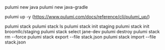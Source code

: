 pulumi new java
pulumi new java-gradle

pulumi up -y (https://www.pulumi.com/docs/reference/cli/pulumi_up/)

pulumi stack
pulumi stack ls
pulumi stack init staging
pulumi stack init broomllc/staging
pulumi stack select jane-dev
pulumi destroy
pulumi stack rm --force
pulumi stack export --file stack.json
pulumi stack import --file stack.json